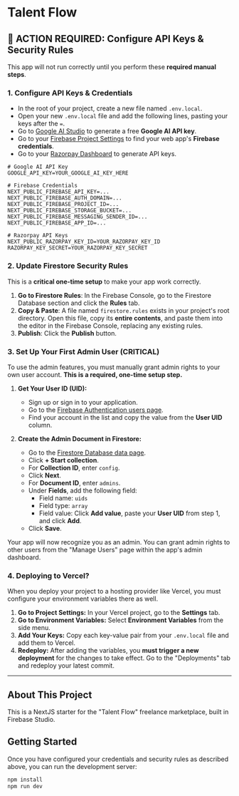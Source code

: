 
# Talent Flow

## 🔴 ACTION REQUIRED: Configure API Keys & Security Rules

This app will not run correctly until you perform these **required manual steps**.

### 1. Configure API Keys & Credentials

- In the root of your project, create a new file named `.env.local`.
- Open your new `.env.local` file and add the following lines, pasting your keys after the `=`.
- Go to [Google AI Studio](https://aistudio.google.com/app/apikey) to generate a free **Google AI API key**.
- Go to your [Firebase Project Settings](https://console.firebase.google.com/) to find your web app's **Firebase credentials**.
- Go to your [Razorpay Dashboard](https://dashboard.razorpay.com/app/keys) to generate API keys.

```
# Google AI API Key
GOOGLE_API_KEY=YOUR_GOOGLE_AI_KEY_HERE

# Firebase Credentials
NEXT_PUBLIC_FIREBASE_API_KEY=...
NEXT_PUBLIC_FIREBASE_AUTH_DOMAIN=...
NEXT_PUBLIC_FIREBASE_PROJECT_ID=...
NEXT_PUBLIC_FIREBASE_STORAGE_BUCKET=...
NEXT_PUBLIC_FIREBASE_MESSAGING_SENDER_ID=...
NEXT_PUBLIC_FIREBASE_APP_ID=...

# Razorpay API Keys
NEXT_PUBLIC_RAZORPAY_KEY_ID=YOUR_RAZORPAY_KEY_ID
RAZORPAY_KEY_SECRET=YOUR_RAZORPAY_KEY_SECRET
```

### 2. Update Firestore Security Rules

This is a **critical one-time setup** to make your app work correctly.

1.  **Go to Firestore Rules**: In the Firebase Console, go to the Firestore Database section and click the **Rules** tab.
2.  **Copy & Paste**: A file named `firestore.rules` exists in your project's root directory. Open this file, copy its **entire contents**, and paste them into the editor in the Firebase Console, replacing any existing rules.
3.  **Publish**: Click the **Publish** button.

### 3. Set Up Your First Admin User (CRITICAL)

To use the admin features, you must manually grant admin rights to your own user account. **This is a required, one-time setup step.**

1.  **Get Your User ID (UID):**
    *   Sign up or sign in to your application.
    *   Go to the [Firebase Authentication users page](https://console.firebase.google.com/u/0/project/_/authentication/users).
    *   Find your account in the list and copy the value from the **User UID** column.

2.  **Create the Admin Document in Firestore:**
    *   Go to the [Firestore Database data page](https://console.firebase.google.com/u/0/project/_/firestore/data).
    *   Click **+ Start collection**.
    *   For **Collection ID**, enter `config`.
    *   Click **Next**.
    *   For **Document ID**, enter `admins`.
    *   Under **Fields**, add the following field:
        *   Field name: `uids`
        *   Field type: `array`
        *   Field value: Click **Add value**, paste your **User UID** from step 1, and click **Add**.
    *   Click **Save**.

Your app will now recognize you as an admin. You can grant admin rights to other users from the "Manage Users" page within the app's admin dashboard.

### 4. Deploying to Vercel?

When you deploy your project to a hosting provider like Vercel, you must configure your environment variables there as well.

1.  **Go to Project Settings:** In your Vercel project, go to the **Settings** tab.
2.  **Go to Environment Variables:** Select **Environment Variables** from the side menu.
3.  **Add Your Keys:** Copy each key-value pair from your `.env.local` file and add them to Vercel.
4.  **Redeploy:** After adding the variables, you **must trigger a new deployment** for the changes to take effect. Go to the "Deployments" tab and redeploy your latest commit.

---

## About This Project

This is a NextJS starter for the "Talent Flow" freelance marketplace, built in Firebase Studio.

## Getting Started

Once you have configured your credentials and security rules as described above, you can run the development server:

```bash
npm install
npm run dev
```
